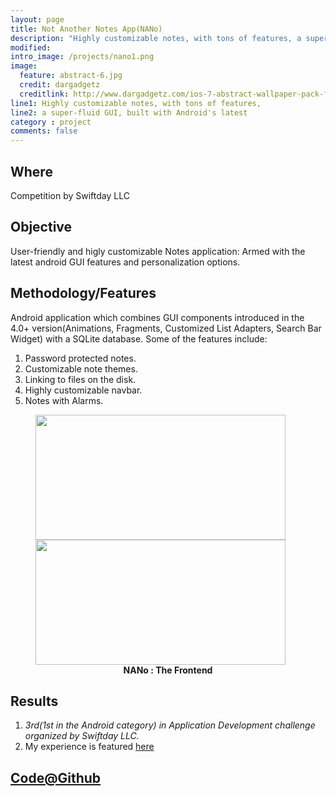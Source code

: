 ```yaml
---
layout: page
title: Not Another Notes App(NANo)
description: "Highly customizable notes, with tons of features, a super-fluid GUI, built with Android's latest"
modified:
intro_image: /projects/nano1.png
image:
  feature: abstract-6.jpg
  credit: dargadgetz
  creditlink: http://www.dargadgetz.com/ios-7-abstract-wallpaper-pack-for-iphone-5-and-ipod-touch-retina/ 
line1: Highly customizable notes, with tons of features,
line2: a super-fluid GUI, built with Android's latest
category : project
comments: false
---
```


## Where
Competition by Swiftday LLC

## Objective
User-friendly and higly customizable Notes application: Armed with the latest android GUI features and personalization options.


## Methodology/Features
Android application which combines GUI components introduced in the 4.0+ version(Animations, Fragments, Customized List Adapters, Search Bar Widget) with a SQLite database. Some of the features include:

1. Password protected notes.
2. Customizable note themes.
3. Linking to files on the disk.
4. Highly customizable navbar. 
5. Notes with Alarms.

<figure class="half">
	<a href="{{ site.baseurl }}/images/projects/nano2.png"><img src="{{ site.baseurl }}/images/projects/nano2.png" alt=""  height="200px" width="400px"></a>
	<a href="{{ site.baseurl }}/images/projects/nano1.png"><img src="{{ site.baseurl }}/images/projects/nano1.png" alt="" height="200px" width="400px"></a>
	<center><figcaption><b>NANo : The Frontend </b></figcaption></center>
</figure>

## Results

1. *3rd(1st in the Android category) in Application Development challenge organized by Swiftday LLC.*
2. My experience is featured [here](http://startupbrk.com/articles/saatvik/)


## [Code@Github](https://github.com/saatvikshah1994/nano)